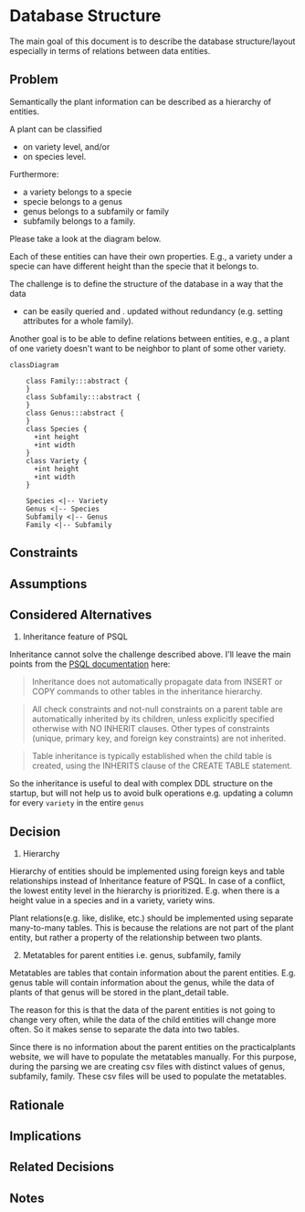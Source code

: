 # Database Structure

The main goal of this document is to describe the database structure/layout especially in terms of relations between data entities.

## Problem

Semantically the plant information can be described as a hierarchy of entities.

A plant can be classified
- on variety level, and/or
- on species level.

Furthermore:
- a variety belongs to a specie
- specie belongs to a genus
- genus belongs to a subfamily or family
- subfamily belongs to a family.

Please take a look at the diagram below.

Each of these entities can have their own properties.
E.g., a variety under a specie can have different height than the specie that it belongs to.

The challenge is to define the structure of the database in a way that the data
- can be easily queried and
. updated without redundancy (e.g. setting attributes for a whole family).

Another goal is to be able to define relations between entities, e.g., a plant of one variety doesn't want to be neighbor to plant of some other variety.

```mermaid
classDiagram

    class Family:::abstract {
    }
    class Subfamily:::abstract {
    }
    class Genus:::abstract {
    }
    class Species {
      +int height
      +int width
    }
    class Variety {
      +int height
      +int width
    }

    Species <|-- Variety
    Genus <|-- Species
    Subfamily <|-- Genus
    Family <|-- Subfamily

```

## Constraints

## Assumptions

## Considered Alternatives

1. Inheritance feature of PSQL

Inheritance cannot solve the challenge described above. I'll leave the main points from the [PSQL documentation](https://www.postgresql.org/docs/current/ddl-inherit.html) here:

> Inheritance does not automatically propagate data from INSERT or COPY commands to other tables in the inheritance hierarchy.

> All check constraints and not-null constraints on a parent table are automatically inherited by its children, unless explicitly specified otherwise with NO INHERIT clauses. Other types of constraints (unique, primary key, and foreign key constraints) are not inherited.

> Table inheritance is typically established when the child table is created, using the INHERITS clause of the CREATE TABLE statement.

So the inheritance is useful to deal with complex DDL structure on the startup, but will not help us to avoid bulk operations e.g. updating a column for every `variety` in the entire `genus`

## Decision

1. Hierarchy

Hierarchy of entities should be implemented using foreign keys and table relationships instead of Inheritance feature of PSQL. In case of a conflict, the lowest entity level in the hierarchy is prioritized. E.g. when there is a height value in a species and in a variety, variety wins.

Plant relations(e.g. like, dislike, etc.) should be implemented using separate many-to-many tables. This is because the relations are not part of the plant entity, but rather a property of the relationship between two plants.

2. Metatables for parent entities i.e. genus, subfamily, family

Metatables are tables that contain information about the parent entities. E.g. genus table will contain information about the genus, while the data of plants of that genus will be stored in the plant_detail table.

The reason for this is that the data of the parent entities is not going to change very often, while the data of the child entities will change more often. So it makes sense to separate the data into two tables.

Since there is no information about the parent entities on the practicalplants website, we will have to populate the metatables manually. For this purpose, during the parsing we are creating csv files with distinct values of genus, subfamily, family. These csv files will be used to populate the metatables.

## Rationale

## Implications

## Related Decisions

## Notes
